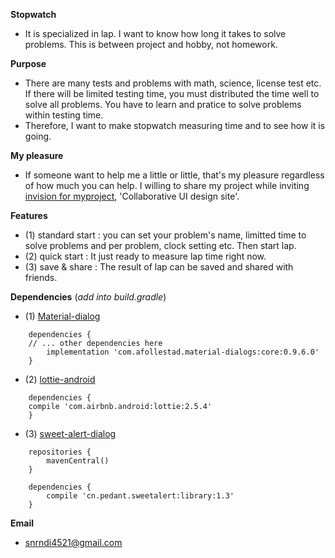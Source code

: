 **Stopwatch**
 - It is specialized in lap. I want to know how long it takes to solve problems. This is between project and hobby, not homework.

**Purpose**
 - There are many tests and problems with math, science, license test etc. If there will be limited testing time, you must distributed 
   the time well to solve all problems. You have to learn and pratice to solve problems within testing time. 
 - Therefore, I want to make stopwatch measuring time and to see how it is going.
 
**My pleasure**
 - If someone want to help me a little or little, that's my pleasure regardless of how much you can help. I willing to share my project
   while inviting [invision for myproject](https://invis.io/DPGNB45J8HV), 'Collaborative UI design site'.
   
**Features**
- (1) standard start : you can set your problem's name, limitted time to solve problems and per problem, clock setting etc. Then start lap.
- (2) quick start : It just ready to measure lap time right now.
- (3) save & share : The result of lap can be saved and shared with friends.

**Dependencies** (_add into build.gradle_)
- (1) [Material-dialog](https://github.com/afollestad/material-dialogs)
```
	dependencies {
	// ... other dependencies here
    	implementation 'com.afollestad.material-dialogs:core:0.9.6.0'
	}	
```
- (2) [lottie-android](https://github.com/airbnb/lottie-android)
```
	dependencies {
  	compile 'com.airbnb.android:lottie:2.5.4'
	}
```
- (3) [sweet-alert-dialog](https://github.com/pedant/sweet-alert-dialog)
```
	repositories {
		mavenCentral()
	}

	dependencies {
		compile 'cn.pedant.sweetalert:library:1.3'
	}
```
**Email**
- snrndi4521@gmail.com
